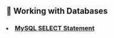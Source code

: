 ## :dolphin: Working with Databases
### <li> [MySQL SELECT Statement](https://docs.google.com/spreadsheets/d/1jkgZbZJbE9bZ9fdmABdB8yDWxbIF1sv2fmWQ-P2rt7s/edit?usp=sharing)
